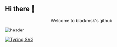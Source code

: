 ## Hi there 👋

<div align = "center">
  Welcome to blackmsk's github
</div>

![header](https://capsule-render.vercel.app/api?type=venom&color=auto&height=300&section=header&text=Welcome%20to%20blackmsk's%20github%20&fontSize=50)

[![Typing SVG](https://readme-typing-svg.demolab.com?font=Fira+Code&size=25&pause=1000&color=4C6AF7&random=false&width=435&lines=Welcome+to+blackmsk's+github)](https://git.io/typing-svg)


<!--
**blackmsk/blackmsk** is a ✨ _special_ ✨ repository because its `README.md` (this file) appears on your GitHub profile.

Here are some ideas to get you started:

- 🔭 I’m currently working on ...
- 🌱 I’m currently learning ...
- 👯 I’m looking to collaborate on ...
- 🤔 I’m looking for help with ...
- 💬 Ask me about ...
- 📫 How to reach me: ...
- 😄 Pronouns: ...
- ⚡ Fun fact: ...
-->
